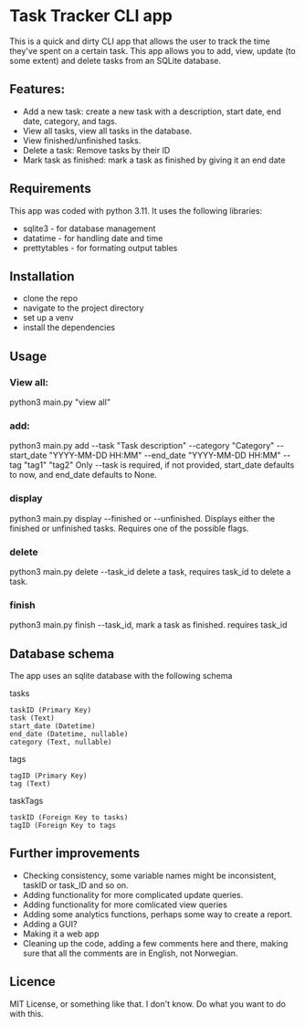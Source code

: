 # Task Tracker CLI app 

This is a quick and dirty CLI app that allows the user to track 
the time they've spent on a certain task. 
This app allows you to add, view, update (to some extent) and delete tasks from an SQLite database. 


## Features: 

- Add a new task: create a new task with a description, start date, end date, category, and tags. 
- View all tasks, view all tasks in the database. 
- View finished/unfinished tasks.
- Delete a task: Remove tasks by their ID
- Mark task as finished: mark a task as finished by giving it an end date


## Requirements 

This app was coded with python 3.11.
It uses the following libraries: 

- sqlite3 - for database management 
- datatime - for handling date and time 
- prettytables - for formating output tables 

## Installation 

- clone the repo 
- navigate to the project directory 
- set up a venv 
- install the dependencies 


## Usage 

### View all: 

python3 main.py "view all" 

### add:  
python3 main.py add --task "Task description" --category "Category" --start_date "YYYY-MM-DD HH:MM" --end_date "YYYY-MM-DD HH:MM" --tag "tag1" "tag2"
Only --task is required, if not provided, start_date defaults to now, and end_date defaults to None. 

### display
python3 main.py display --finished or --unfinished. Displays either the finished or unfinished tasks. Requires one of the possible flags. 

### delete
python3 main.py delete --task_id delete a task, requires task_id to delete a task. 

### finish 

python3 main.py finish --task_id, mark a task as finished. requires task_id 


## Database schema 

The app uses an sqlite database with the following schema 

tasks

    taskID (Primary Key)
    task (Text)
    start_date (Datetime)
    end_date (Datetime, nullable)
    category (Text, nullable)

tags

    tagID (Primary Key)
    tag (Text)

taskTags

    taskID (Foreign Key to tasks)
    tagID (Foreign Key to tags



## Further improvements 

- Checking consistency, some variable names might be inconsistent, taskID or task_ID and so on. 
- Adding functionality for more complicated update queries. 
- Adding functionality for more comlicated view queries 
- Adding some analytics functions, perhaps some way to create a report. 
- Adding a GUI? 
- Making it a web app 
- Cleaning up the code, adding a few comments here and there, making sure that all the comments are in English, not Norwegian. 

## Licence

MIT License, or something like that. I don't know. Do what you want to do with this. 